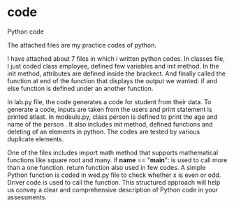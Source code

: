 # code
Python code

The attached files are my practice codes of python.

I have attached about 7 files in which i written python codes. In classes file, I just coded class employee, defined few variables and init method.
In the init method, attributes are defined inside the brackect.
And finally called the function at end of the function that displays the output we wanted.
if and else function is defined under an another function.

In lab.py file, the code generates a code for student from their data.
To generate a code, inputs are taken from the users and print statement is printed atlast.
In modeule.py, class person is defined to print the age and name of the person . It also includes init method, defined functions and deleting of an elements in python.
The codes are tested by various duplicate elements.

One of the files includes import math method that supports mathematical functions like square root and many.
if __name__ == "__main__": is used to call more than a one function.
return function also used in few codes.
A simple Python function is coded in wed.py file to check whether x is even or odd. Driver code is used to call the function.
This structured approach will help us convey a clear and comprehensive description of Python code in your assessments.

